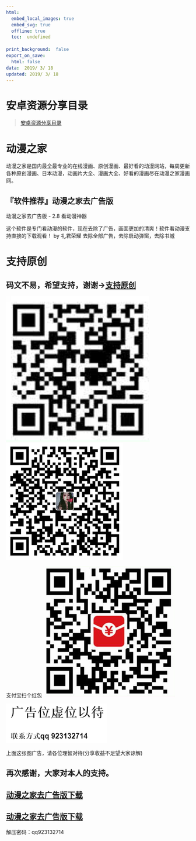 ```yaml
---
html:
  embed_local_images: true
  embed_svg: true
  offline: true
  toc:  undefined

print_background:  false
export_on_save:
  html: false
data:  2019/ 3/ 18
updated: 2019/ 3/ 18
---
```


# 安卓资源分享目录

> [安卓资源分享目录](https://blog.csdn.net/qq923132714/article/details/83059823 "安卓资源分享目录")


# 动漫之家

动漫之家是国内最全最专业的在线漫画、原创漫画、最好看的动漫网站，每周更新各种原创漫画、日本动漫，动画片大全、漫画大全、好看的漫画尽在动漫之家漫画网。

## 『软件推荐』动漫之家去广告版

动漫之家去广告版 - 2.8 看动漫神器

这个软件是专门看动漫的软件，现在去除了广告，画面更加的清爽！软件看动漫支持直接的下载观看！
by 礼君荣耀
去除全部广告，去除启动弹窗，去除书城

# 支持原创


## 码文不易，希望支持，谢谢->**[支持原创](http://blog.csdn.net/qq923132714/article/details/79399145)**
![微信支付](https://raw.githubusercontent.com/923132714/my_picture/master/blog/support/weixin.png)![微信支付](https://raw.githubusercontent.com/923132714/my_picture/master/blog/support/支付宝.png)

支付宝扫个红包
![支付宝扫个红包](https://raw.githubusercontent.com/923132714/my_picture/master/blog/support/扫码领红包.png "扫码领红包")

![广告位](https://raw.githubusercontent.com/923132714/my_picture/master/blog/support/广告位.png "广告")

上面这张图广告，请各位理智对待(分享收益不足望大家谅解)

## 再次感谢，大家对本人的支持。




## [动漫之家去广告版下载](http://u16848854.ctfile.net/fs/16848854-353824776 "动漫之家去广告版 下载")

## [动漫之家去广告版下载](http://u16848854.ctfile.net/fs/16848854-354017793 "动漫之家去广告版 下载")



解压密码：qq923132714

